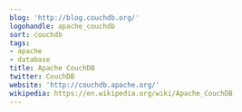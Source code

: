 ```yaml
---
blog: 'http://blog.couchdb.org/'
logohandle: apache_couchdb
sort: couchdb
tags:
- apache
- database
title: Apache CouchDB
twitter: CouchDB
website: 'http://couchdb.apache.org/'
wikipedia: https://en.wikipedia.org/wiki/Apache_CouchDB
---
```


